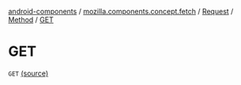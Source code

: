 [android-components](../../../index.md) / [mozilla.components.concept.fetch](../../index.md) / [Request](../index.md) / [Method](index.md) / [GET](./-g-e-t.md)

# GET

`GET` [(source)](https://github.com/mozilla-mobile/android-components/blob/master/components/concept/fetch/src/main/java/mozilla/components/concept/fetch/Request.kt#L90)